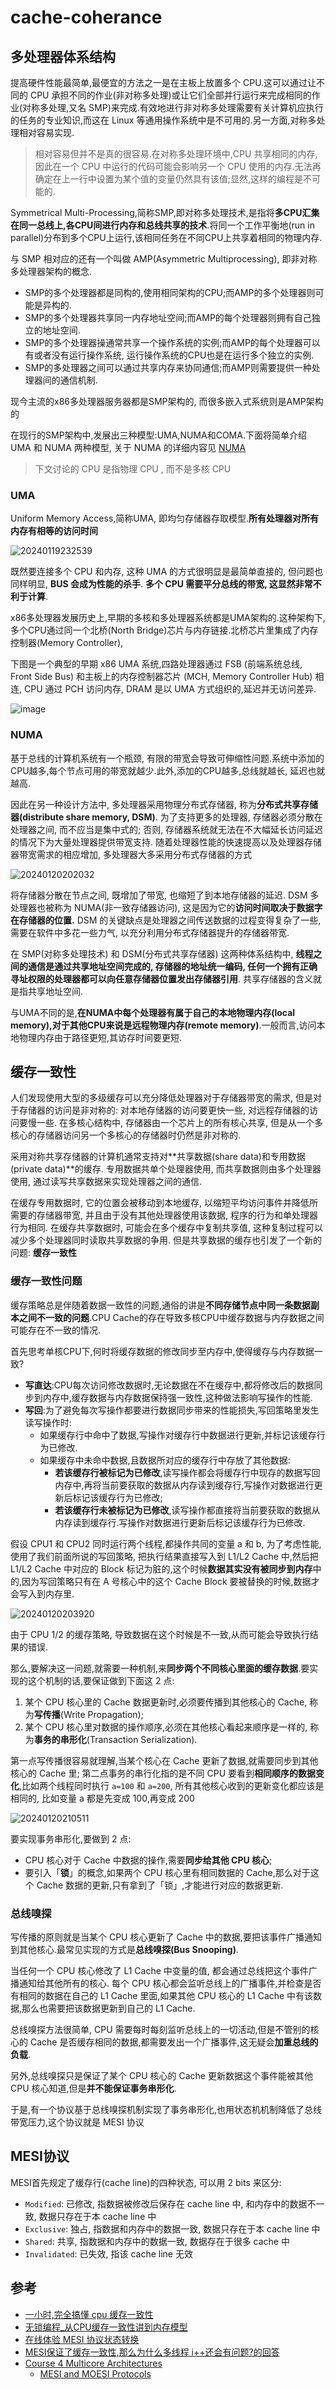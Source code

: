 
# cache-coherance

## 多处理器体系结构

提高硬件性能最简单,最便宜的方法之一是在主板上放置多个 CPU.这可以通过让不同的 CPU 承担不同的作业(非对称多处理)或让它们全部并行运行来完成相同的作业(对称多处理,又名 SMP)来完成.有效地进行非对称多处理需要有关计算机应执行的任务的专业知识,而这在 Linux 等通用操作系统中是不可用的.另一方面,对称多处理相对容易实现.

> 相对容易但并不是真的很容易.在对称多处理环境中,CPU 共享相同的内存,因此在一个 CPU 中运行的代码可能会影响另一个 CPU 使用的内存.无法再确定在上一行中设置为某个值的变量仍然具有该值;显然,这样的编程是不可能的.

Symmetrical Multi-Processing,简称SMP,即对称多处理技术,是指将**多CPU汇集在同一总线上,各CPU间进行内存和总线共享的技术**.将同一个工作平衡地(run in parallel)分布到多个CPU上运行,该相同任务在不同CPU上共享着相同的物理内存.

与 SMP 相对应的还有一个叫做 AMP(Asymmetric Multiprocessing), 即非对称多处理器架构的概念.

- SMP的多个处理器都是同构的,使用相同架构的CPU;而AMP的多个处理器则可能是异构的.
- SMP的多个处理器共享同一内存地址空间;而AMP的每个处理器则拥有自己独立的地址空间.
- SMP的多个处理器操通常共享一个操作系统的实例;而AMP的每个处理器可以有或者没有运行操作系统, 运行操作系统的CPU也是在运行多个独立的实例.
- SMP的多处理器之间可以通过共享内存来协同通信;而AMP则需要提供一种处理器间的通信机制.

现今主流的x86多处理器服务器都是SMP架构的, 而很多嵌入式系统则是AMP架构的

在现行的SMP架构中,发展出三种模型:UMA,NUMA和COMA.下面将简单介绍 UMA 和 NUMA 两种模型, 关于 NUMA 的详细内容见 [NUMA](https://luzhixing12345.github.io/klinux/articles/mm/NUMA/)

> 下文讨论的 CPU 是指物理 CPU , 而不是多核 CPU

### UMA

Uniform Memory Access,简称UMA, 即均匀存储器存取模型.**所有处理器对所有内存有相等的访问时间**

![20240119232539](https://raw.githubusercontent.com/learner-lu/picbed/master/20240119232539.png)

既然要连接多个 CPU 和内存, 这种 UMA 的方式很明显是最简单直接的, 但问题也同样明显, **BUS 会成为性能的杀手**. **多个 CPU 需要平分总线的带宽, 这显然非常不利于计算**.

x86多处理器发展历史上,早期的多核和多处理器系统都是UMA架构的.这种架构下, 多个CPU通过同一个北桥(North Bridge)芯片与内存链接.北桥芯片里集成了内存控制器(Memory Controller),

下图是一个典型的早期 x86 UMA 系统,四路处理器通过 FSB (前端系统总线, Front Side Bus) 和主板上的内存控制器芯片 (MCH, Memory Controller Hub) 相连, CPU 通过 PCH 访问内存, DRAM 是以 UMA 方式组织的,延迟并无访问差异. 

![image](https://raw.githubusercontent.com/learner-lu/picbed/master/numa-fsb-3.png)

### NUMA

基于总线的计算机系统有一个瓶颈, 有限的带宽会导致可伸缩性问题.系统中添加的CPU越多,每个节点可用的带宽就越少.此外,添加的CPU越多,总线就越长, 延迟也就越高.

因此在另一种设计方法中, 多处理器采用物理分布式存储器, 称为**分布式共享存储器(distribute share memory, DSM)**. 为了支持更多的处理器, 存储器必须分散在处理器之间, 而不应当是集中式的; 否则, 存储器系统就无法在不大幅延长访问延迟的情况下为大量处理器提供带宽支持. 随着处理器性能的快速提高以及处理器存储器带宽需求的相应增加, 多处理器大多采用分布式存储器的方式

![20240120202032](https://raw.githubusercontent.com/learner-lu/picbed/master/20240120202032.png)

将存储器分散在节点之间, 既增加了带宽, 也缩短了到本地存储器的延迟. DSM 多处理器也被称为 NUMA(非一致存储器访问), 这是因为它的**访问时间取决于数据字在存储器的位置.** DSM 的关键缺点是处理器之间传送数据的过程变得复杂了一些, 需要在软件中多花一些力气, 以充分利用分布式存储器提升的存储器带宽.

在 SMP(对称多处理技术) 和 DSM(分布式共享存储器) 这两种体系结构中, **线程之间的通信是通过共享地址空间完成的, 存储器的地址统一编码, 任何一个拥有正确寻址权限的处理器都可以向任意存储器位置发出存储器引用**. 共享存储器的含义就是指共享地址空间.

与UMA不同的是,**在NUMA中每个处理器有属于自己的本地物理内存(local memory),对于其他CPU来说是远程物理内存(remote memory)**.一般而言,访问本地物理内存由于路径更短,其访存时间要更短.

## 缓存一致性 

人们发现使用大型的多级缓存可以充分降低处理器对于存储器带宽的需求, 但是对于存储器的访问是非对称的: 对本地存储器的访问要更快一些, 对远程存储器的访问要慢一些. 在多核心结构中, 存储器由一个芯片上的所有核心共享, 但是从一个多核心的存储器访问另一个多核心的存储器时仍然是非对称的.

采用对称共享存储器的计算机通常支持对**共享数据(share data)和专用数据(private data)**的缓存. 专用数据共单个处理器使用, 而共享数据则由多个处理器使用, 通过读写共享数据来实现处理器之间的通信.

在缓存专用数据时, 它的位置会被移动到本地缓存, 以缩短平均访问事件并降低所需要的存储器带宽, 并且由于没有其他处理器使用该数据, 程序的行为和单处理器行为相同. 在缓存共享数据时, 可能会在多个缓存中复制共享值, 这种复制过程可以减少多个处理器同时读取共享数据的争用. 但是共享数据的缓存也引发了一个新的问题: **缓存一致性**

### 缓存一致性问题

缓存策略总是伴随着数据一致性的问题,通俗的讲是**不同存储节点中同一条数据副本之间不一致的问题**.CPU Cache的存在导致多核CPU中缓存数据与内存数据之间可能存在不一致的情况.

首先思考单核CPU下,何时将缓存数据的修改同步至内存中,使得缓存与内存数据一致?

- **写直达**:CPU每次访问修改数据时,无论数据在不在缓存中,都将修改后的数据同步到内存中,缓存数据与内存数据保持强一致性,这种做法影响写操作的性能.
- **写回**:为了避免每次写操作都要进行数据同步带来的性能损失,写回策略里发生读写操作时:
  - 如果缓存行中命中了数据,写操作对缓存行中数据进行更新,并标记该缓存行为已修改.
  - 如果缓存中未命中数据,且数据所对应的缓存行中存放了其他数据:
    - **若该缓存行被标记为已修改**,读写操作都会将缓存行中现存的数据写回内存中,再将当前要获取的数据从内存读到缓存行,写操作对数据进行更新后标记该缓存行为已修改;
    - **若该缓存行未被标记为已修改**,读写操作都直接将当前要获取的数据从内存读到缓存行.写操作对数据进行更新后标记该缓存行为已修改.

假设 CPU1 和 CPU2 同时运行两个线程,都操作共同的变量 a 和 b, 为了考虑性能,使用了我们前面所说的写回策略, 把执行结果直接写入到 L1/L2 Cache 中,然后把 L1/L2 Cache 中对应的 Block 标记为脏的,这个时候**数据其实没有被同步到内存**中的,因为写回策略只有在 A 号核心中的这个 Cache Block 要被替换的时候,数据才会写入到内存里.

![20240120203920](https://raw.githubusercontent.com/learner-lu/picbed/master/20240120203920.png)

由于 CPU 1/2 的缓存策略, 导致数据在这个时候是不一致,从而可能会导致执行结果的错误.

那么,要解决这一问题,就需要一种机制,来**同步两个不同核心里面的缓存数据**.要实现的这个机制的话,要保证做到下面这 2 点:

1. 某个 CPU 核心里的 Cache 数据更新时,必须要传播到其他核心的 Cache, 称为**写传播**(Write Propagation);
2. 某个 CPU 核心里对数据的操作顺序,必须在其他核心看起来顺序是一样的, 称为**事务的串形化**(Transaction Serialization).

第一点写传播很容易就理解,当某个核心在 Cache 更新了数据,就需要同步到其他核心的 Cache 里; 第二点事务的串行化指的是不同 CPU 要看到**相同顺序的数据变化**,比如两个线程同时执行 `a=100` 和 `a=200`, 所有其他核心收到的更新变化都应该是相同的, 比如变量 a 都是先变成 100,再变成 200

![20240120210511](https://raw.githubusercontent.com/learner-lu/picbed/master/20240120210511.png)

要实现事务串形化,要做到 2 点:

- CPU 核心对于 Cache 中数据的操作,需要**同步给其他 CPU 核心**;
- 要引入「**锁**」的概念,如果两个 CPU 核心里有相同数据的 Cache,那么对于这个 Cache 数据的更新,只有拿到了「锁」,才能进行对应的数据更新.

### 总线嗅探

写传播的原则就是当某个 CPU 核心更新了 Cache 中的数据,要把该事件广播通知到其他核心.最常见实现的方式是**总线嗅探(Bus Snooping)**.

当任何一个 CPU 核心修改了 L1 Cache 中变量的值, 都会通过总线把这个事件广播通知给其他所有的核心. 每个 CPU 核心都会监听总线上的广播事件,并检查是否有相同的数据在自己的 L1 Cache 里面,如果其他 CPU 核心的 L1 Cache 中有该数据,那么也需要把该数据更新到自己的 L1 Cache.

总线嗅探方法很简单, CPU 需要每时每刻监听总线上的一切活动,但是不管别的核心的 Cache 是否缓存相同的数据,都需要发出一个广播事件,这无疑会**加重总线的负载**.

另外,总线嗅探只是保证了某个 CPU 核心的 Cache 更新数据这个事件能被其他 CPU 核心知道,但是**并不能保证事务串形化**.

于是,有一个协议基于总线嗅探机制实现了事务串形化,也用状态机机制降低了总线带宽压力,这个协议就是 MESI 协议

## MESI协议

MESI首先规定了缓存行(cache line)的四种状态, 可以用 2 bits 来区分:

- `Modified`: 已修改, 指数据被修改后保存在 cache line 中, 和内存中的数据不一致, 数据只存在于本 cache line 中
- `Exclusive`: 独占, 指数据和内存中的数据一致, 数据只存在于本 cache line 中
- `Shared`: 共享, 指数据和内存中的数据一致, 数据存在于很多 cache 中
- `Invalidated`: 已失效, 指该 cache line 无效

## 参考

- [一小时,完全搞懂 cpu 缓存一致性](https://zhuanlan.zhihu.com/p/651732241)
- [无锁编程_从CPU缓存一致性讲到内存模型](https://zhuanlan.zhihu.com/p/642416997)
- [在线体验 MESI 协议状态转换](https://www.scss.tcd.ie/Jeremy.Jones/VivioJS/caches/MESIHelp.htm)
- [MESI保证了缓存一致性,那么为什么多线程 i++还会有问题?的回答](https://www.zhihu.com/question/619301632/answer/3184265150)
- [Course 4 Multicore Architectures](https://www.youtube.com/playlist?list=PLeWkeA7esB-OgNoVkE2lW2cVBxpDbu92h)
  - [MESI and MOESI Protocols](https://www.youtube.com/watch?v=nrzT044qNIc)